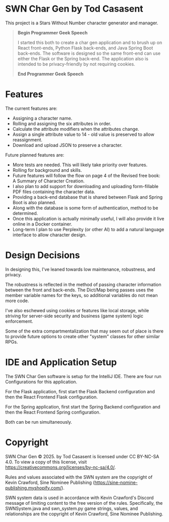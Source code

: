 # SWN Char Gen by Tod Casasent

This project is a Stars Without Number character generator and manager.

> **Begin Programmer Geek Speech**
> 
> I started this both to create a char gen application and to brush up on React front-ends, Python Flask back-ends, and Java Spring Boot back-ends.
> The software is designed so the same front-end can use either the Flask or the Spring back-end.
> The application also is intended to be privacy-friendly by not requiring cookies.
> 
> **End Programmer Geek Speech**

# Features

The current features are:

- Assigning a character name.
- Rolling and assigning the six attributes in order.
- Calculate the attribute modifiers when the attributes change.
- Assign a single attribute value to 14 - old value is preserved to allow reassignment.
- Download and upload JSON to preserve a character.

Future planned features are:

- More tests are needed. This will likely take priority over features.
- Rolling for background and skills.
- Future features will follow the flow on page 4 of the Revised free book: A Summary of Character Creation.
- I also plan to add support for downloading and uploading form-fillable PDF files containing the character data.
- Providing a back-end database that is shared between Flask and Spring Boot is also planned.
- Along with the database is some form of authentication, method to be determined.
- Once this application is actually minimally useful, I will also provide it live online in a Docker container.
- Long-term I plan to use Perplexity (or other AI) to add a natural language interface to allow character design.

# Design Decisions

In designing this, I've leaned towards low maintenance, robustness, and privacy.

The robustness is reflected in the method of passing character information between the front and back-ends.
The Dict/Map being passes uses the member variable names for the keys, so additional variables do not mean more code.

I've also eschewed using cookies or features like local storage, while striving for server-side security and business (game system) logic enforcement. 

Some of the extra compartmentalization that may seem out of place is there to provide future options to create other "system" classes for other similar RPGs.

# IDE and Application Setup

The SWN Char Gen software is setup for the IntelliJ IDE. There are four run Configurations for this application.

For the Flask application, first start the Flask Backend configuration and then the React Frontend Flask configuration.

For the Spring application, first start the Spring Backend configuration and then the React Frontend Spring configuration.

Both can be run simultaneously.

# Copyright

SWN Char Gen © 2025. by Tod Casasent is licensed under CC BY-NC-SA 4.0. To view a copy of this license, visit https://creativecommons.org/licenses/by-nc-sa/4.0/.

Rules and values associated with the SWN system are the copyright of Kevin Crawford, Sine Nominee Publishing (https://sine-nomine-publishing.myshopify.com/).

SWN system data is used in accordance with Kevin Crawford's Discord message of limiting content to the free version of the rules.
Specifically, the SWNSystem.java and swn_system.py game strings, values, and relationships are the copyright of Kevin Crawford, Sine Nominee Publishing.